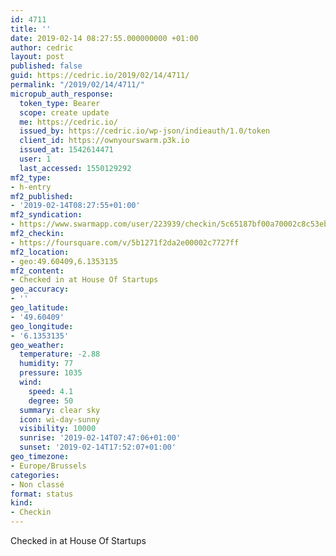 ```yaml
---
id: 4711
title: ''
date: 2019-02-14 08:27:55.000000000 +01:00
author: cedric
layout: post
published: false
guid: https://cedric.io/2019/02/14/4711/
permalink: "/2019/02/14/4711/"
micropub_auth_response:
  token_type: Bearer
  scope: create update
  me: https://cedric.io/
  issued_by: https://cedric.io/wp-json/indieauth/1.0/token
  client_id: https://ownyourswarm.p3k.io
  issued_at: 1542614471
  user: 1
  last_accessed: 1550129292
mf2_type:
- h-entry
mf2_published:
- '2019-02-14T08:27:55+01:00'
mf2_syndication:
- https://www.swarmapp.com/user/223939/checkin/5c65187bf00a70002c8c53eb
mf2_checkin:
- https://foursquare.com/v/5b1271f2da2e00002c7727ff
mf2_location:
- geo:49.60409,6.1353135
mf2_content:
- Checked in at House Of Startups
geo_accuracy:
- ''
geo_latitude:
- '49.60409'
geo_longitude:
- '6.1353135'
geo_weather:
  temperature: -2.88
  humidity: 77
  pressure: 1035
  wind:
    speed: 4.1
    degree: 50
  summary: clear sky
  icon: wi-day-sunny
  visibility: 10000
  sunrise: '2019-02-14T07:47:06+01:00'
  sunset: '2019-02-14T17:52:07+01:00'
geo_timezone:
- Europe/Brussels
categories:
- Non classé
format: status
kind:
- Checkin
---
```

Checked in at House Of Startups
